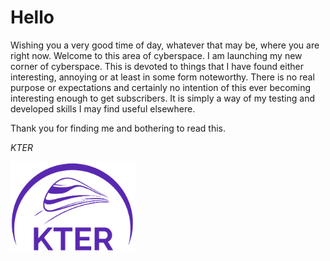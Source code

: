 # Hello
Wishing you a very good time of day, whatever that may be, where you are right now. Welcome to this area of cyberspace. I am launching my new corner of cyberspace. This is devoted to things that I have found either interesting, annoying or at least in some form noteworthy. There is no real purpose or expectations and certainly no intention of this ever becoming interesting enough to get subscribers. It is simply a way of my testing and developed skills I may find useful elsewhere. 

Thank you for finding me and bothering to read this.

*KTER*

<img src="images/KTER.png" alt="kter" width="200"/>